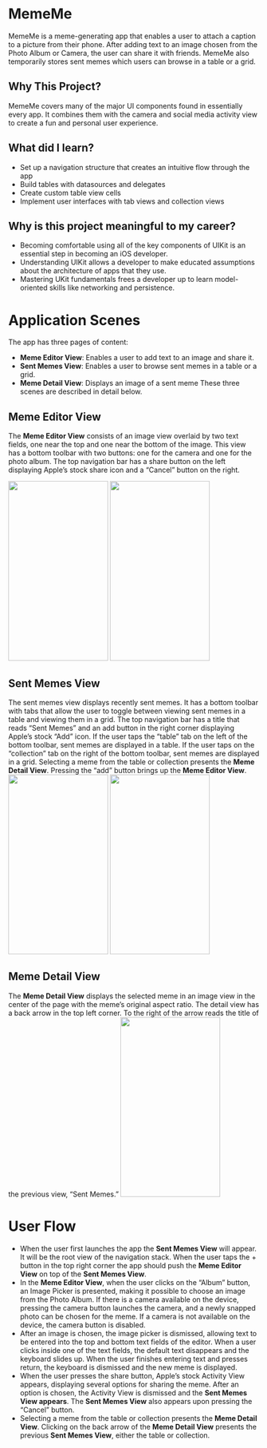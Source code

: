 # MemeMe
MemeMe is a meme-generating app that enables a user to attach a caption to a picture from their phone. After adding text to an image chosen from the Photo Album or Camera, the user can share it with friends. MemeMe also temporarily stores sent memes which users can browse in a table or a grid.


## Why This Project?
MemeMe covers many of the major UI components found in essentially every app. It combines them with the camera and social media activity view to create a fun and personal user experience.

## What did I learn?
- Set up a navigation structure that creates an intuitive flow through the app
- Build tables with datasources and delegates
- Create custom table view cells
- Implement user interfaces with tab views and collection views

## Why is this project meaningful to my career?
- Becoming comfortable using all of the key components of UIKit is an essential step in becoming an iOS developer.
- Understanding UIKit allows a developer to make educated assumptions about the architecture of apps that they use.
- Mastering UKit fundamentals frees a developer up to learn model-oriented skills like networking and persistence.

# Application Scenes
The app has three pages of content:
- **Meme Editor View**: Enables a user to add text to an image and share it. 
- **Sent Memes View**: Enables a user to browse sent memes in a table or a grid.
- **Meme Detail View**: Displays an image of a sent meme
These three scenes are described in detail below.

## Meme Editor View
The **Meme Editor View** consists of an image view overlaid by two text fields, one near the top and one near the bottom of the image. This view has a bottom toolbar with two buttons: one for the camera and one for the photo album. The top navigation bar has a share button on the left displaying Apple’s stock share icon and a “Cancel” button on the right.

<img src="https://lh4.googleusercontent.com/CW4wdLDCw9cZGn36OtIdxTnfp9_PrpERYQAcWmrImMwxpAd3EJQK2J6EhuS9yB5O2uH2-1_FIqOLo8B6kGJT4aTYO2sxq7hMom47rV5jJWCceERsYxUIRDWFH-_trZXO5ZWXj2A" width="200" height="360" />
<img src="https://lh3.googleusercontent.com/V9FCmn_dlVFu7q9FuZICGtGblaqONkRbAr8wxTxcPFhxnaeiZA60Z5LlbGXvBXuXFhI4qX_ykW8_AW487j_epD3ctIkgr4Dwg2RxxhkDSmgH88o8h2PidcAjwMSYeBaK-uuBB10" width="200" height="360" />

## Sent Memes View
The sent memes view displays recently sent memes. It has a bottom toolbar with tabs that allow the user to toggle between viewing sent memes in a table and viewing them in a grid. The top navigation bar has a title that reads “Sent Memes” and an add button in the right corner displaying Apple’s stock “Add” icon.
If the user taps the “table” tab on the left of the bottom toolbar, sent memes are displayed in a table. If the user taps on the “collection” tab on the right of the bottom toolbar, sent memes are displayed in a grid. Selecting a meme from the table or collection presents the **Meme Detail View**. Pressing the “add” button brings up the **Meme Editor View**.  
<img src="https://lh3.googleusercontent.com/HGduRO0ZfhfQcfH3RRbII6ILXcGacdkWJFKQWJOXnAod_QH8vDEPT5kCP9NgoMO_z5P6Yd6d6MqaTEgta1YsIJSGzHX1CXY4cX-4qEpl7y9y_MRsr82B6K7uvLY7BBnwzIMcWm0" width="200" height="360" />
<img src="https://lh3.googleusercontent.com/ah-_BVkQ9T_X5u8XXi2INAjAP4_ZZJWwioBHLw4FItM_kSV9EOpnqj3J9uYMThGmWrKq6MqFEvBar1G1EgbneyMDccCesx2aAozwW4y5fM0JXHCX6UfatF8njH0tvbeVebOsIls" width="200" height="360" />

## Meme Detail View
The **Meme Detail View** displays the selected meme in an image view in the center of the page with the meme’s original aspect ratio. The detail view has a back arrow in the top left corner. To the right of the arrow reads the title of the previous view, “Sent Memes.”
<img src="https://lh5.googleusercontent.com/EjueRpeV0oPHX-KAoJE7G-FShTCbqWKUo6jgeqKfdFgTF2MYEEMiUCFHxtVlhG7OdfqUo7mzNAZNTskUY78SxEYkbmnEj3vBxJjPCcQTBd-PveGjA726TY-l-iqaFMYjHPEGpro" width="200" height="360" />

# User Flow
- When the user first launches the app the **Sent Memes View** will appear. It will be the root view of the navigation stack. When the user taps the + button in the top right corner the app should push the **Meme Editor View** on top of the **Sent Memes View**.
- In the **Meme Editor View**, when the user clicks on the “Album” button, an Image Picker is presented, making it possible to choose an image from the Photo Album. If there is a camera available on the device, pressing the camera button launches the camera, and a newly snapped photo can be chosen for the meme. If a camera is not available on the device, the camera button is disabled.
- After an image is chosen, the image picker is dismissed, allowing text to be entered into the top and bottom text fields of the editor. When a user clicks inside one of the text fields, the default text disappears and the keyboard slides up. When the user finishes entering text and presses return, the keyboard is dismissed and the new meme is displayed.
- When the user presses the share button, Apple’s stock Activity View appears, displaying several options for sharing the meme. After an option is chosen, the Activity View is dismissed and the **Sent Memes View appears**. The **Sent Memes View** also appears upon pressing the “Cancel” button.
- Selecting a meme from the table or collection presents the **Meme Detail View**. Clicking on the  back arrow of the **Meme Detail View** presents the previous **Sent Memes View**, either the table or collection.  









